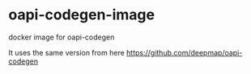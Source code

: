 # oapi-codegen-image
docker image for oapi-codegen

It uses the same version from here https://github.com/deepmap/oapi-codegen